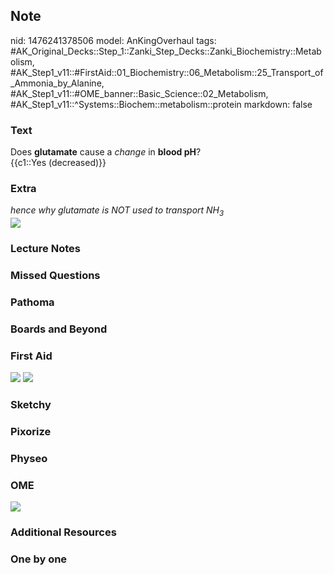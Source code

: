 ## Note
nid: 1476241378506
model: AnKingOverhaul
tags: #AK_Original_Decks::Step_1::Zanki_Step_Decks::Zanki_Biochemistry::Metabolism, #AK_Step1_v11::#FirstAid::01_Biochemistry::06_Metabolism::25_Transport_of_Ammonia_by_Alanine, #AK_Step1_v11::#OME_banner::Basic_Science::02_Metabolism, #AK_Step1_v11::^Systems::Biochem::metabolism::protein
markdown: false

### Text
<div>
  <div>
    Does <b>glutamate</b> cause a <i>change</i> in <b>blood pH</b>?
  </div>
  <div>
    {{c1::Yes (decreased)}}
  </div>
</div>

### Extra
<div>
  <i>hence why glutamate is NOT used to transport NH</i><sub style=
  "font-style: italic;">3</sub>
</div>
<div><img src="paste-563310730674757.jpg"></div>

### Lecture Notes


### Missed Questions


### Pathoma


### Boards and Beyond


### First Aid
<img src="tmprKyTak.png"> <img src="tmp5nlPaS.png">

### Sketchy


### Pixorize


### Physeo


### OME
<div class="ome-widget">
  <a href=
  "https://onlinemeded.org/spa/metabolism?ref=anki"><img src=
  "_OME_AnkiFlashcards_Topic_3.png"></a>
</div>

### Additional Resources


### One by one


